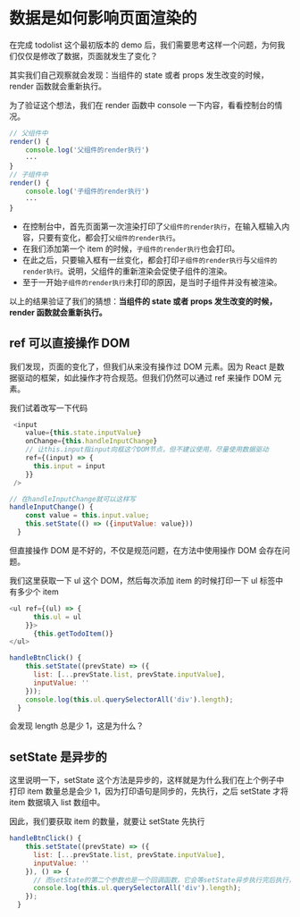 # 数据是如何影响页面渲染的

在完成 todolist 这个最初版本的 demo 后，我们需要思考这样一个问题，为何我们仅仅是修改了数据，页面就发生了变化？

其实我们自己观察就会发现：当组件的 state 或者 props 发生改变的时候，render 函数就会重新执行。

为了验证这个想法，我们在 render 函数中 console 一下内容，看看控制台的情况。

```javascript
// 父组件中
render() {
    console.log('父组件的render执行')
    ···
}
// 子组件中
render() {
    console.log('子组件的render执行')
    ···
}
```

- 在控制台中，首先页面第一次渲染打印了`父组件的render执行`，在输入框输入内容，只要有变化，都会打`父组件的render执行`。
- 在我们添加第一个 item 的时候，`子组件的render执行`也会打印。
- 在此之后，只要输入框有一丝变化，都会打印`子组件的render执行`与`父组件的render执行`。说明，父组件的重新渲染会促使子组件的渲染。
- 至于一开始`子组件的render执行`未打印的原因，是当时子组件并没有被渲染。

以上的结果验证了我们的猜想：**当组件的 state 或者 props 发生改变的时候，render 函数就会重新执行。**

## ref 可以直接操作 DOM

我们发现，页面的变化了，但我们从来没有操作过 DOM 元素。因为 React 是数据驱动的框架，如此操作才符合规范。但我们仍然可以通过 ref 来操作 DOM 元素。

我们试着改写一下代码

```javascript
 <input
    value={this.state.inputValue}
    onChange={this.handleInputChange}
    // 让this.input指input向框这个DOM节点，但不建议使用，尽量使用数据驱动
    ref={(input) => {
      this.input = input
    }}
 />

// 在handleInputChange就可以这样写
handleInputChange() {
    const value = this.input.value;
    this.setState(() => ({inputValue: value}))
  }
```

但直接操作 DOM 是不好的，不仅是规范问题，在方法中使用操作 DOM 会存在问题。

我们这里获取一下 ul 这个 DOM，然后每次添加 item 的时候打印一下 ul 标签中有多少个 item

```javascript
<ul ref={(ul) => {
      this.ul = ul
    }}>
      {this.getTodoItem()}
</ul>

handleBtnClick() {
    this.setState((prevState) => ({
      list: [...prevState.list, prevState.inputValue],
      inputValue: ''
    }));
    console.log(this.ul.querySelectorAll('div').length);
  }
```

会发现 length 总是少 1，这是为什么？

## setState 是异步的

这里说明一下，setState 这个方法是异步的，这样就是为什么我们在上个例子中打印 item 数量总是会少 1，因为打印语句是同步的，先执行，之后 setState 才将 item 数据填入 list 数组中。

因此，我们要获取 item 的数量，就要让 setState 先执行

```javascript
handleBtnClick() {
    this.setState((prevState) => ({
      list: [...prevState.list, prevState.inputValue],
      inputValue: ''
    }), () => {
      // 而setState的第二个参数也是一个回调函数，它会等setState异步执行完后执行，也就是等页面更新完了才会执行。
      console.log(this.ul.querySelectorAll('div').length);
    });
  }
```
